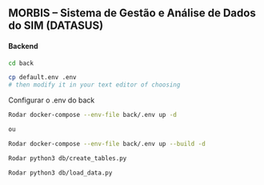 ## MORBIS – Sistema de Gestão e Análise de Dados do SIM (DATASUS)

#### Backend

```bash
cd back
```

```bash
cp default.env .env
# then modify it in your text editor of choosing
```
Configurar o .env do back

```bash
Rodar docker-compose --env-file back/.env up -d

ou 

Rodar docker-compose --env-file back/.env up --build -d

```

```bash
Rodar python3 db/create_tables.py
```

```bash
Rodar python3 db/load_data.py
```